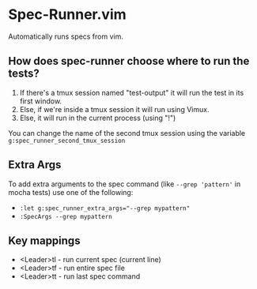 Spec-Runner.vim
===============

Automatically runs specs from vim.


How does spec-runner choose where to run the tests?
------------------------------------------------------

1. If there's a tmux session named "test-output" it will run the test in its first window.
2. Else, if we're inside a tmux session it will run using Vimux.
3. Else, it will run in the current process (using "!")

You can change the name of the second tmux session using the variable `g:spec_runner_second_tmux_session`

Extra Args
----------

To add extra arguments to the spec command (like `--grep 'pattern'` in mocha tests) use one of the following:

* `:let g:spec_runner_extra_args="--grep mypattern"`
* `:SpecArgs --grep mypattern`

Key mappings
------------

* &lt;Leader&gt;tl - run current spec (current line)
* &lt;Leader&gt;tf - run entire spec file
* &lt;Leader&gt;tt - run last spec command

